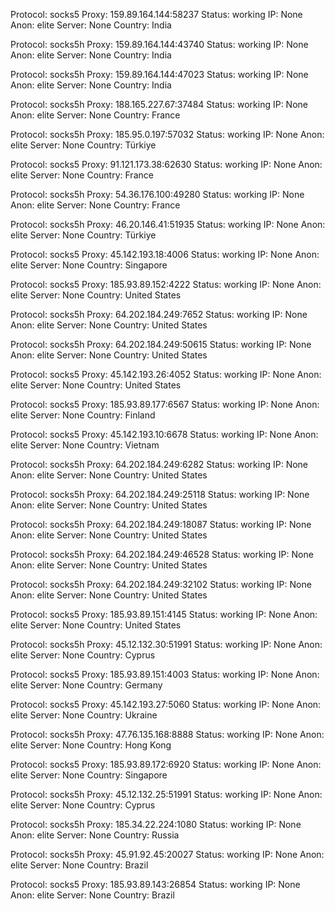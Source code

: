 Protocol: socks5
Proxy: 159.89.164.144:58237
Status: working
IP: None
Anon: elite
Server: None
Country: India

Protocol: socks5h
Proxy: 159.89.164.144:43740
Status: working
IP: None
Anon: elite
Server: None
Country: India

Protocol: socks5h
Proxy: 159.89.164.144:47023
Status: working
IP: None
Anon: elite
Server: None
Country: India

Protocol: socks5h
Proxy: 188.165.227.67:37484
Status: working
IP: None
Anon: elite
Server: None
Country: France

Protocol: socks5h
Proxy: 185.95.0.197:57032
Status: working
IP: None
Anon: elite
Server: None
Country: Türkiye

Protocol: socks5
Proxy: 91.121.173.38:62630
Status: working
IP: None
Anon: elite
Server: None
Country: France

Protocol: socks5h
Proxy: 54.36.176.100:49280
Status: working
IP: None
Anon: elite
Server: None
Country: France

Protocol: socks5h
Proxy: 46.20.146.41:51935
Status: working
IP: None
Anon: elite
Server: None
Country: Türkiye

Protocol: socks5
Proxy: 45.142.193.18:4006
Status: working
IP: None
Anon: elite
Server: None
Country: Singapore

Protocol: socks5
Proxy: 185.93.89.152:4222
Status: working
IP: None
Anon: elite
Server: None
Country: United States

Protocol: socks5h
Proxy: 64.202.184.249:7652
Status: working
IP: None
Anon: elite
Server: None
Country: United States

Protocol: socks5h
Proxy: 64.202.184.249:50615
Status: working
IP: None
Anon: elite
Server: None
Country: United States

Protocol: socks5
Proxy: 45.142.193.26:4052
Status: working
IP: None
Anon: elite
Server: None
Country: United States

Protocol: socks5
Proxy: 185.93.89.177:6567
Status: working
IP: None
Anon: elite
Server: None
Country: Finland

Protocol: socks5
Proxy: 45.142.193.10:6678
Status: working
IP: None
Anon: elite
Server: None
Country: Vietnam

Protocol: socks5h
Proxy: 64.202.184.249:6282
Status: working
IP: None
Anon: elite
Server: None
Country: United States

Protocol: socks5h
Proxy: 64.202.184.249:25118
Status: working
IP: None
Anon: elite
Server: None
Country: United States

Protocol: socks5h
Proxy: 64.202.184.249:18087
Status: working
IP: None
Anon: elite
Server: None
Country: United States

Protocol: socks5h
Proxy: 64.202.184.249:46528
Status: working
IP: None
Anon: elite
Server: None
Country: United States

Protocol: socks5h
Proxy: 64.202.184.249:32102
Status: working
IP: None
Anon: elite
Server: None
Country: United States

Protocol: socks5
Proxy: 185.93.89.151:4145
Status: working
IP: None
Anon: elite
Server: None
Country: United States

Protocol: socks5h
Proxy: 45.12.132.30:51991
Status: working
IP: None
Anon: elite
Server: None
Country: Cyprus

Protocol: socks5
Proxy: 185.93.89.151:4003
Status: working
IP: None
Anon: elite
Server: None
Country: Germany

Protocol: socks5
Proxy: 45.142.193.27:5060
Status: working
IP: None
Anon: elite
Server: None
Country: Ukraine

Protocol: socks5h
Proxy: 47.76.135.168:8888
Status: working
IP: None
Anon: elite
Server: None
Country: Hong Kong

Protocol: socks5
Proxy: 185.93.89.172:6920
Status: working
IP: None
Anon: elite
Server: None
Country: Singapore

Protocol: socks5h
Proxy: 45.12.132.25:51991
Status: working
IP: None
Anon: elite
Server: None
Country: Cyprus

Protocol: socks5h
Proxy: 185.34.22.224:1080
Status: working
IP: None
Anon: elite
Server: None
Country: Russia

Protocol: socks5h
Proxy: 45.91.92.45:20027
Status: working
IP: None
Anon: elite
Server: None
Country: Brazil

Protocol: socks5
Proxy: 185.93.89.143:26854
Status: working
IP: None
Anon: elite
Server: None
Country: Brazil

